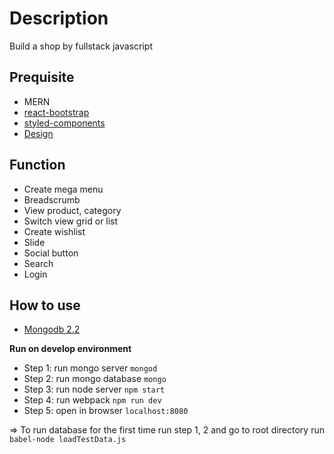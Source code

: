 # Description
Build a shop by fullstack javascript

## Prequisite
- MERN
- [react-bootstrap](https://react-bootstrap.github.io/getting-started/introduction)
- [styled-components](https://www.styled-components.com/docs/basics)
- [Design](https://drive.google.com/drive/u/0/folders/1ROrKHFKp9qzZ78mYshyw7zGe0X_7dEuO)

## Function
- Create mega menu
- Breadscrumb
- View product, category
- Switch view grid or list
- Create wishlist
- Slide
- Social button
- Search
- Login

## How to use
- [Mongodb 2.2](http://mongodb.github.io/node-mongodb-native/2.2/api/)

**Run on develop environment**
- Step 1: run mongo server `mongod`
- Step 2: run mongo database `mongo`
- Step 3: run node server `npm start`
- Step 4: run webpack `npm run dev`
- Step 5: open in browser `localhost:8080`

=> To run database for the first time run step 1, 2 and go to root directory run `babel-node loadTestData.js`